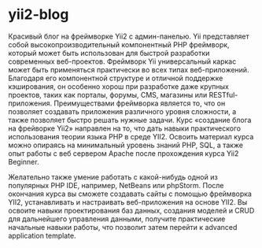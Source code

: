 # yii2-blog
Красивый блог на фреймворке Yii2 с админ-панелью.
Yii представляет собой высокопроизводительный компонентный PHP фреймворк, который может быть использован для быстрой разработки современных веб-проектов. Фреймворк Yii универсальный каркас может быть применяться практически во всех типах веб-приложений. Благодаря его компонентной структуре и отличной поддержке кэширования, он особенно хорош при разработке даже крупных проектов, таких как порталы, форумы, CMS, магазины или RESTful-приложения.
Преимуществами фреймворка является то, что он позволяет создавать приложения различного уровня сложности, а также позволяет быстро решать нужные задачи. Курс «создание блога на фрейворке Yii2» направлен на то, что дать навыки практического использования теории языка РНР в среде YII2. Освоить материал курса можно опираясь на минимальный уровень знаний PHP, SQL, а также опыт работы с веб сервером Apache после прохождения курса Yii2 Beginner. 

Желательно также умение работать с какой-нибудь одной из популярных PHP IDE, например, NetBeans или phpStorm. После окончания курса вы сможете создавать сайты с помощью фреймворка YII2, устанавливать и настраивать веб-приложения на основе YII2. Вы освоите навыки проектирования баз данных, создания моделей и CRUD для дальнейшего управления данными, получите практические начальные навыки работы, что позволит затем перейти к advanced application template. 
